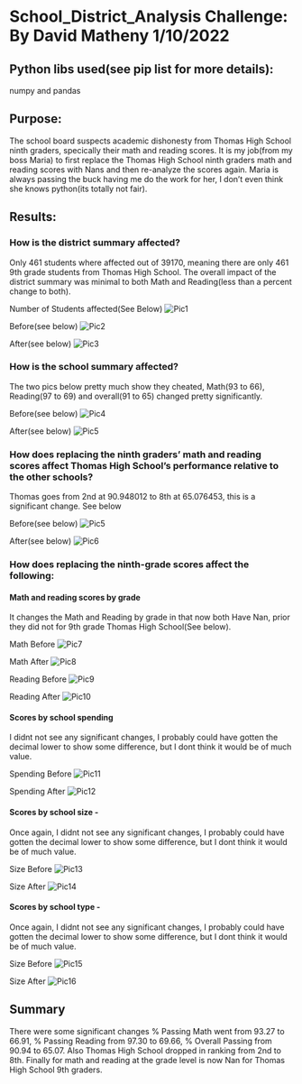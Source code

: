 # School_District_Analysis Challenge:  By David Matheny 1/10/2022

## Python libs used(see pip list for more details):
numpy and pandas

## Purpose:
The school board suspects academic dishonesty from Thomas High School ninth graders, specically their math and reading scores.  It is my job(from my boss Maria) to first replace the Thomas High School ninth graders math and reading scores with Nans and then re-analyze the scores again.  Maria is always passing the buck having me do the work for her, I don’t even think she knows python(its totally not fair).

## Results:

### How is the district summary affected?
Only 461 students where affected out of 39170, meaning there are only 461 9th grade students from Thomas High School.  The overall impact of the district summary was minimal to both Math and Reading(less than a percent change to both).

Number of Students affected(See Below)
![Pic1](Resources/NumberOf9ThomasStudents.png)

Before(see below)
![Pic2](Resources/districtsummaryBefore.png)

After(see below)
![Pic3](Resources/districtsummaryAfter.png)

### How is the school summary affected?
The two pics below pretty much show they cheated, Math(93 to 66), Reading(97 to 69) and overall(91 to 65) changed pretty significantly.

Before(see below)
![Pic4](Resources/per_school_summaryBefore.png)

After(see below)
![Pic5](Resources/per_school_summaryAfter.png)

### How does replacing the ninth graders’ math and reading scores affect Thomas High School’s performance relative to the other schools?
Thomas goes from 2nd at 90.948012 to 8th at 65.076453, this is a significant change.  See below


Before(see below)
![Pic5](Resources/RankingBefore.png)

After(see below)
![Pic6](Resources/RankingAfter.png)


### How does replacing the ninth-grade scores affect the following:
#### Math and reading scores by grade 
It changes the Math and Reading by grade in that now both Have Nan, prior they did not for 9th grade Thomas High School(See below).

Math Before
![Pic7](Resources/MathBefore.png)

Math After
![Pic8](Resources/MathAfter.png)

Reading Before
![Pic9](Resources/ReadingBefore.png)

Reading After
![Pic10](Resources/ReadingAfter.png)


#### Scores by school spending 
I didnt not see any significant changes, I probably could have gotten the decimal lower to show some difference, but I dont think it would be of much value.

Spending Before
![Pic11](Resources/SpendingBefore.png)

Spending After
![Pic12](Resources/SpendingAfter.png)


#### Scores by school size - 
Once again, I didnt not see any significant changes, I probably could have gotten the decimal lower to show some difference, but I dont think it would be of much value.


Size Before
![Pic13](Resources/SizeBefore.png)

Size After
![Pic14](Resources/SizeAfter.png)


#### Scores by school type - 
Once again, I didnt not see any significant changes, I probably could have gotten the decimal lower to show some difference, but I dont think it would be of much value.

Size Before
![Pic15](Resources/TypeBefore.png)

Size After
![Pic16](Resources/TypeAfter.png)

## Summary
There were some significant changes % Passing Math went from 93.27 to 66.91, % Passing Reading from 97.30 to 69.66, % Overall Passing from 90.94 to 65.07. 
Also Thomas High School dropped in ranking from 2nd to 8th.  Finally for math and reading at the grade level is now Nan for Thomas High School 9th graders.
